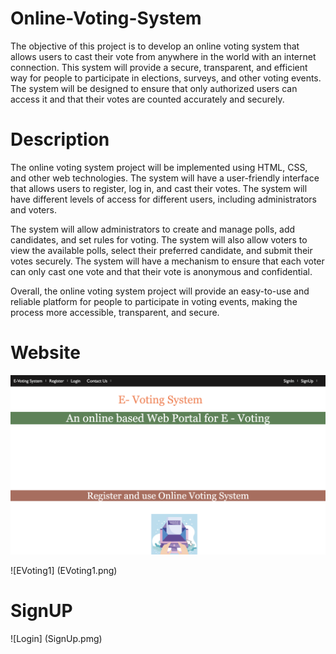 # Online-Voting-System
The objective of this project is to develop an online voting system that allows users to cast their vote from anywhere in the world with an internet connection. This system will provide a secure, transparent, and efficient way for people to participate in elections, surveys, and other voting events. The system will be designed to ensure that only authorized users can access it and that their votes are counted accurately and securely.

# Description
The online voting system project will be implemented using HTML, CSS, and other web technologies. The system will have a user-friendly interface that allows users to register, log in, and cast their votes. The system will have different levels of access for different users, including administrators and voters.

The system will allow administrators to create and manage polls, add candidates, and set rules for voting. The system will also allow voters to view the available polls, select their preferred candidate, and submit their votes securely. The system will have a mechanism to ensure that each voter can only cast one vote and that their vote is anonymous and confidential.


Overall, the online voting system project will provide an easy-to-use and reliable platform for people to participate in voting events, making the process more accessible, transparent, and secure.

# Website 
![EVoting](EVoting.png)

![EVoting1] (EVoting1.png)

# SignUP
![Login] (SignUp.pmg)
